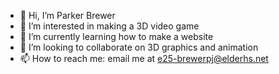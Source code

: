 - 👋 Hi, I’m Parker Brewer
- 👀 I’m interested in making a 3D video game
- 🌱 I’m currently learning how to make a website
- 💞️ I’m looking to collaborate on 3D graphics and animation
- 📫 How to reach me: email me at e25-brewerpj@elderhs.net

<!---
ParkerBrewer/ParkerBrewer is a ✨ special ✨ repository because its `README.md` (this file) appears on your GitHub profile.
You can click the Preview link to take a look at your changes.
--->

